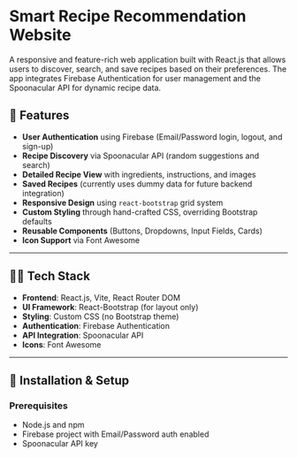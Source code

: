# Smart Recipe Recommendation Website

A responsive and feature-rich web application built with React.js that allows users to discover, search, and save recipes based on their preferences. The app integrates Firebase Authentication for user management and the Spoonacular API for dynamic recipe data.

## 🚀 Features

- **User Authentication** using Firebase (Email/Password login, logout, and sign-up)
- **Recipe Discovery** via Spoonacular API (random suggestions and search)
- **Detailed Recipe View** with ingredients, instructions, and images
- **Saved Recipes** (currently uses dummy data for future backend integration)
- **Responsive Design** using `react-bootstrap` grid system
- **Custom Styling** through hand-crafted CSS, overriding Bootstrap defaults
- **Reusable Components** (Buttons, Dropdowns, Input Fields, Cards)
- **Icon Support** via Font Awesome

---

## 🧑‍💻 Tech Stack

- **Frontend**: React.js, Vite, React Router DOM
- **UI Framework**: React-Bootstrap (for layout only)
- **Styling**: Custom CSS (no Bootstrap theme)
- **Authentication**: Firebase Authentication
- **API Integration**: Spoonacular API
- **Icons**: Font Awesome

---

## 🔧 Installation & Setup

### Prerequisites

- Node.js and npm
- Firebase project with Email/Password auth enabled
- Spoonacular API key

